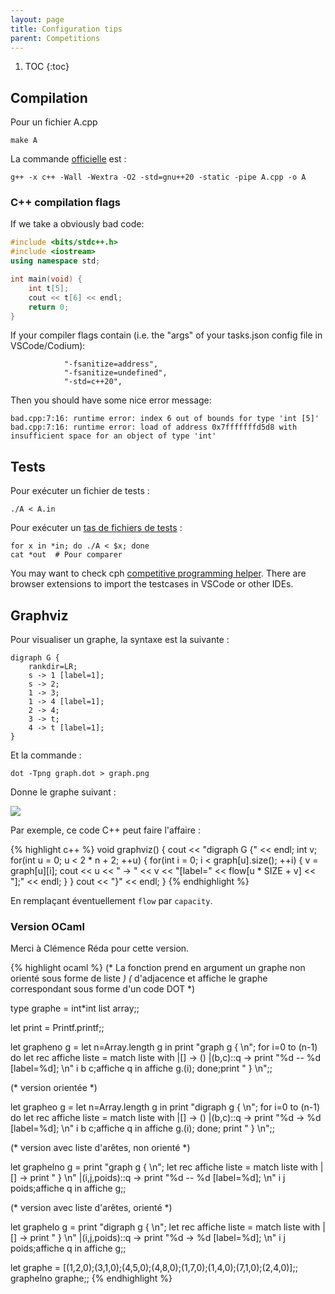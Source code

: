```yaml
---
layout: page
title: Configuration tips
parent: Competitions
---
```


1. TOC
{:toc}

## Compilation

Pour un fichier A.cpp

    make A

La commande [officielle](https://swerc.eu/2023/environment/) est :

    g++ -x c++ -Wall -Wextra -O2 -std=gnu++20 -static -pipe A.cpp -o A

### C++ compilation flags

If we take a obviously bad code:

```c++
#include <bits/stdc++.h>
#include <iostream>
using namespace std;

int main(void) {
    int t[5];
    cout << t[6] << endl;
    return 0;
}
```

If your compiler flags contain (i.e. the "args" of your tasks.json config file in VSCode/Codium):

                "-fsanitize=address",
                "-fsanitize=undefined",
                "-std=c++20",

Then you should have some nice error message:

    bad.cpp:7:16: runtime error: index 6 out of bounds for type 'int [5]'
    bad.cpp:7:16: runtime error: load of address 0x7fffffffd5d8 with insufficient space for an object of type 'int'

## Tests

Pour exécuter un fichier de tests :

    ./A < A.in

Pour exécuter un [tas de fichiers de tests](https://bitbucket.org/jilljenn/acm/src) :

    for x in *in; do ./A < $x; done
    cat *out  # Pour comparer

You may want to check cph [competitive programming helper](https://codeforces.com/blog/entry/116939). There are browser extensions to import the testcases in VSCode or other IDEs.

## Graphviz

Pour visualiser un graphe, la syntaxe est la suivante :

    digraph G {
        rankdir=LR;
        s -> 1 [label=1];
        s -> 2;
        1 -> 3;
        1 -> 4 [label=1];
        2 -> 4;
        3 -> t;
        4 -> t [label=1];
    }

Et la commande :

    dot -Tpng graph.dot > graph.png

Donne le graphe suivant :

<img src="/static/graphviz.png" />

Par exemple, ce code C++ peut faire l'affaire :

{% highlight c++ %}
void graphviz() {
    cout << "digraph G {" << endl;
    int v;
    for(int u = 0; u < 2 * n + 2; ++u) {
        for(int i = 0; i < graph[u].size(); ++i) {
            v = graph[u][i];
            cout << u << " -> " << v << "[label=" << flow[u * SIZE + v] << "];" << endl;
        }
    }
    cout << "}" << endl;
}
{% endhighlight %}

En remplaçant éventuellement `flow` par `capacity`.

### Version OCaml

Merci à Clémence Réda pour cette version.

{% highlight ocaml %}
(* La fonction prend en argument un graphe non orienté sous forme de liste *)
(* d'adjacence et affiche le graphe correspondant sous forme d'un code DOT *)

type graphe = int*int list array;;

let print = Printf.printf;;

let grapheno g = 
  let n=Array.length g in
  print "graph g { \n";
  for i=0 to (n-1) do
     let rec affiche liste = match liste with
      |[] -> ()
      |(b,c)::q -> print "%d -- %d [label=%d]; \n" i b c;affiche q
     in affiche g.(i);
  done;print " } \n";;

(* version orientée *)

let grapheo g = 
  let n=Array.length g in
  print "digraph g { \n";
  for i=0 to (n-1) do
     let rec affiche liste = match liste with
      |[] -> ()
      |(b,c)::q -> print "%d -> %d [label=%d]; \n" i b c;affiche q
     in affiche g.(i);
  done; print " } \n";;

(* version avec liste d'arêtes, non orienté *)

let graphelno g =
   print "graph g { \n";
   let rec affiche liste = match liste with
     |[] -> print " } \n"
     |(i,j,poids)::q -> print "%d -- %d [label=%d]; \n" i j poids;affiche q
   in affiche g;;

(* version avec liste d'arêtes, orienté *)

let graphelo g =
   print "digraph g { \n";
   let rec affiche liste = match liste with
     |[] -> print " } \n"
     |(i,j,poids)::q -> print "%d -> %d [label=%d]; \n" i j poids;affiche q
   in affiche g;;

let graphe = [(1,2,0);(3,1,0);(4,5,0);(4,8,0);(1,7,0);(1,4,0);(7,1,0);(2,4,0)];;
graphelno graphe;;
{% endhighlight %}
